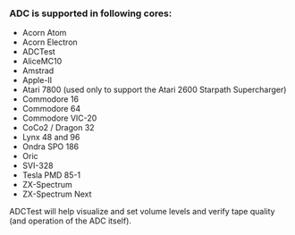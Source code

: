 ### ADC is supported in following cores:

* Acorn Atom
* Acorn Electron
* ADCTest
* AliceMC10
* Amstrad
* Apple-II
* Atari 7800 (used only to support the Atari 2600 Starpath Supercharger)
* Commodore 16
* Commodore 64
* Commodore VIC-20
* CoCo2 / Dragon 32
* Lynx 48 and 96
* Ondra SPO 186
* Oric
* SVI-328
* Tesla PMD 85-1
* ZX-Spectrum
* ZX-Spectrum Next

ADCTest will help visualize and set volume levels and verify tape quality (and operation of the ADC itself).